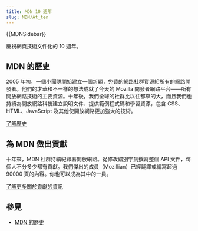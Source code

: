 ```yaml
---
title: MDN 10 週年
slug: MDN/At_ten
---
```


{{MDNSidebar}}

慶祝網頁技術文件化的 10 週年。

## MDN 的歷史

2005 年初，一個小團隊開始建立一個新穎，免費的網路社群資源給所有的網路開發者。他們的才華和不一樣的想法成就了今天的 Mozilla 開發者網路平台——所有開放網路技術的主要資源。十年後，我們全球的社群比以往都來的大，而且我們也持續為開放網路科技建立說明文件、提供範例程式碼和學習資源，包含 CSS、HTML、JavaScript 及其他使開放網路更加強大的技術。

[了解歷史](/zh-TW/docs/MDN/At_ten/History_of_MDN)

## 為 MDN 做出貢獻

十年來，MDN 社群持續紀錄著開放網路。從修改錯別字到撰寫整個 API 文件，每個人不分多少都有貢獻。我們傑出的成員（Mozillian）已經翻譯或編寫超過 90000 頁的內容。你也可以成為其中的一員。

[了解更多關於貢獻的資訊](/zh-TW/docs/MDN/Community/Contributing)

## 參見

- [MDN 的歷史](/zh-TW/docs/MDN/At_ten/History_of_MDN)
